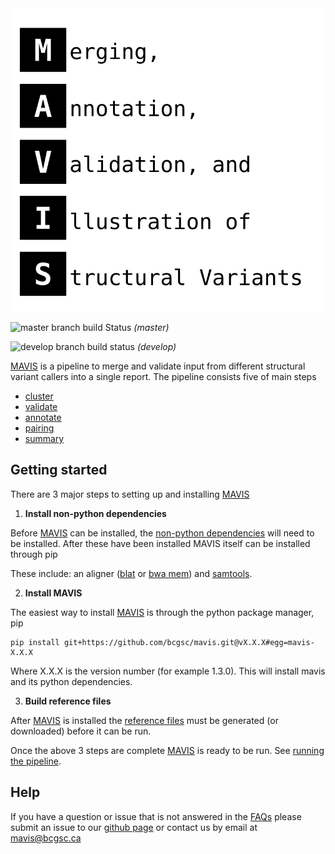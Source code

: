 <object type='image/svg+xml' data='docs/source/_static/acronym.svg'>
    <object type='image/svg+xml' data='_static/acronym.svg'>
    	<img src='docs/source/_static/acronym.svg' onerror='this.src="_static/acronym.svg"'>
    </object><br>
</object>


![master branch build Status](https://www.bcgsc.ca/bamboo/plugins/servlet/wittified/build-status/MAV-TEST) 
*(master)* 


![develop branch build status](https://www.bcgsc.ca/bamboo/plugins/servlet/wittified/build-status/MAV-MAV0) 
*(develop)* 

[MAVIS](http://mavis.bcgsc.ca) is a pipeline to merge and validate input from different structural variant callers into a single report.
The pipeline consists five of main steps

- [cluster](http://mavis.bcgsc.ca/docs/latest/mavis.cluster.html#mavis-cluster)
- [validate](http://mavis.bcgsc.ca/docs/latest/mavis.validate.html#mavis-validate)
- [annotate](http://mavis.bcgsc.ca/docs/latest/mavis.annotate.html#mavis-annotate)
- [pairing](http://mavis.bcgsc.ca/docs/latest/mavis.pairing.html#mavis-pairing)
- [summary](http://mavis.bcgsc.ca/docs/latest/mavis.summary.html#mavis-summary)


## Getting started


There are 3 major steps to setting up and installing [MAVIS](http://mavis.bcgsc.ca)

1. **Install non-python dependencies**

Before [MAVIS](http://mavis.bcgsc.ca) can be installed, the [non-python dependencies](http://mavis.bcgsc.ca/docs/latest/about.html#non-python-dependencies) will need to be installed.
After these have been installed MAVIS itself can be installed through pip

These include: an aligner ([blat](http://mavis.bcgsc.ca/docs/latest/glossary.html#term-blat) or [bwa mem](http://mavis.bcgsc.ca/docs/latest/glossary.html#term-bwa)) and [samtools](http://samtools.sourceforge.net).

2. **Install MAVIS**

The easiest way to install [MAVIS](http://mavis.bcgsc.ca) is through the python package manager, pip

```
pip install git+https://github.com/bcgsc/mavis.git@vX.X.X#egg=mavis-X.X.X
```

Where X.X.X is the version number (for example 1.3.0). This will install mavis and its python dependencies.

3. **Build reference files**

After [MAVIS](http://mavis.bcgsc.ca) is installed the [reference files](http://mavis.bcgsc.ca/docs/latest/reference.html) must be generated (or downloaded) before it can be run.

Once the above 3 steps are complete [MAVIS](http://mavis.bcgsc.ca) is ready to be run. See [running the pipeline](http://mavis.bcgsc.ca/docs/latest/pipeline.html).


## Help

If you have a question or issue that is not answered in the [FAQs](http://mavis.bcgsc.ca/docs/latest/faqs.html) please submit
an issue to our [github page](https://github.com/bcgsc/mavis/issues) or contact us by email at [mavis@bcgsc.ca](mailto:mavis@bcgsc.ca)
